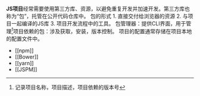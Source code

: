 **JS项目**经常需要使用第三方库、资源，以避免重复开发并加速开发。第三方库也称为“包”，托管在公开代码仓库中。
包的形式
	 1. 直接交付给浏览器的资源
	 2. 与项目一起编译的JS库
	 3. 项目开发流程中的工具。
包管理器：提供CLI界面，用于管理[^1]项目依赖的包：涉及获取，安装，版本控制。
项目的配置通常存储在项目本地的配置文件中。
- [[npm]] 
- [[Bower]]
- [[yarn]] 
- [[JSPM]]


[^1]: 记录项目名称，项目描述，项目依赖的版本号